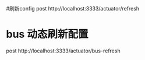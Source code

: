 #刷新config
post http://localhost:3333/actuator/refresh

# bus 动态刷新配置
post http://localhost:3333/actuator/bus-refresh